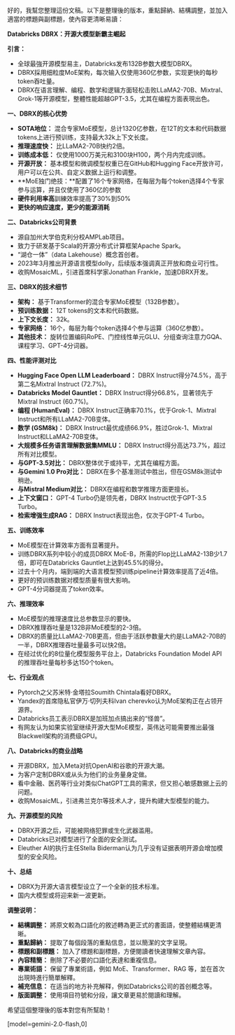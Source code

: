 好的，我幫您整理這份文稿。以下是整理後的版本，重點歸納、結構調整，並加入適當的標題與副標題，使內容更清晰易讀：

**Databricks DBRX：开源大模型新霸主崛起**

**引言：**

*   全球最強开源模型易主，Databricks发布132B参数大模型DBRX。
*   DBRX採用细粒度MoE架构，每次输入仅使用360亿参数，实现更快的每秒token吞吐量。
*   DBRX在语言理解、编程、数学和逻辑方面轻松击败LLaMA2-70B、Mixtral、Grok-1等开源模型，整體性能超越GPT-3.5，尤其在编程方面表現出色。

**一、DBRX的核心优势**

*   **SOTA地位：** 混合专家MoE模型，总计1320亿参数，在12T的文本和代码数据tokens上进行预训练，支持最大32k上下文长度。
*   **推理速度快：** 比LLaMA2-70B快约2倍。
*   **训练成本低：** 仅使用1000万美元和3100块H100，两个月内完成训练。
*   **开源开放：** 基本模型和微调模型权重已在GitHub和Hugging Face开放许可，用户可以在公共、自定义数据上运行和调整。
*    **MoE独门绝技：**配置了16个专家网络，在每层为每个token选择4个专家参与运算，并且仅使用了360亿的参数
*   **硬件利用率高**訓練效率提高了30%到50%
*   **更快的响应速度，更少的能源消耗**

**二、Databricks公司背景**

*   源自加州大学伯克利分校AMPLab项目。
*   致力于研发基于Scala的开源分布式计算框架Apache Spark。
*   “湖仓一体”（data Lakehouse）概念首创者。
*   2023年3月推出开源语言模型dolly，后续版本强调真正开放和商业可行性。
*   收购MosaicML，引进首席科学家Jonathan Frankle，加速DBRX开发。

**三、DBRX的技术细节**

*   **架构：** 基于Transformer的混合专家MoE模型（132B参数）。
*   **预训练数据：** 12T tokens的文本和代码数据。
*   **上下文长度：** 32k。
*   **专家网络：** 16个，每层为每个token选择4个参与运算（360亿参数）。
*   **其他技术：** 旋转位置编码RoPE、门控线性单元GLU、分组查询注意力GQA、课程学习、GPT-4分词器。

**四、性能评测对比**

*   **Hugging Face Open LLM Leaderboard：** DBRX Instruct得分74.5%，高于第二名Mixtral Instruct (72.7%)。
*   **Databricks Model Gauntlet：** DBRX Instruct得分66.8%，显著领先于Mixtral Instruct (60.7%)。
*   **编程 (HumanEval)：** DBRX Instruct正确率70.1%，优于Grok-1、Mixtral Instruct和所有LLaMA2-70B变体。
*   **数学 (GSM8k)：** DBRX Instruct最优成绩66.9%，胜过Grok-1、Mixtral Instruct和LLaMA2-70B变体。
*   **大规模多任务语言理解数据集MMLU：** DBRX Instruct得分高达73.7%，超过所有对比模型。
*   **与GPT-3.5对比：** DBRX整体优于或持平，尤其在编程方面。
*   **与Gemini 1.0 Pro对比：** DBRX在多个基准测试中胜出，但在GSM8k测试中稍逊。
*   **与Mistral Medium对比：** DBRX在编程和数学推理方面更擅长。
*   **上下文窗口：** GPT-4 Turbo仍是领先者，DBRX Instruct优于GPT-3.5 Turbo。
*   **检索增强生成RAG：** DBRX Instruct表现出色，仅次于GPT-4 Turbo。

**五、训练效率**

*   MoE模型在计算效率方面有显著提升。
*   训练DBRX系列中较小的成员DBRX MoE-B，所需的Flop比LLaMA2-13B少1.7倍，即可在Databricks Gauntlet上达到45.5%的得分。
*   过去十个月内，端到端的大语言模型预训练pipeline计算效率提高了近4倍。
*   更好的预训练数据对模型质量有很大影响。
*   GPT-4分词器提高了token效率。

**六、推理效率**

*   MoE模型的推理速度比总参数显示的要快。
*   DBRX推理吞吐量是132B非MoE模型的2-3倍。
*   DBRX的质量比LLaMA2-70B更高，但由于活跃参数量大约是LLaMA2-70B的一半，DBRX推理吞吐量最多可以快2倍。
*   在经过优化的8位量化模型服务平台上，Databricks Foundation Model API的推理吞吐量每秒多达150个token。

**七、行业观点**

*   Pytorch之父苏米特·金塔拉Soumith Chintala看好DBRX。
*   Yandex的首席隐私官伊万·切列夫科Ivan cherevko认为MoE架构正在占领开源界。
*   Databricks员工表示DBRX是加班加点搞出来的“怪兽”。
*   有网友认为如果实验室继续开源大型MoE模型，英伟达可能需要推出最强Blackwell架构的消费级GPU。

**八、Databricks的商业战略**

*   开源DBRX，加入Meta对抗OpenAI和谷歌的开源大潮。
*   为客户定制DBRX或从头为他们的业务量身定做。
*   看中金融、医药等行业对类似ChatGPT工具的需求，但又担心敏感数据上云的问题。
*   收购MosaicML，引进弗兰克尔等技术人才，提升构建大型模型的能力。

**九、开源模型的风险**

*   DBRX开源之后，可能被网络犯罪或生化武器滥用。
*   Databricks已对模型进行了全面的安全测试。
*   Eleuther AI的执行主任Stella Biderman认为几乎没有证据表明开源会增加模型的安全风险。

**十、总结**

*   DBRX为开源大语言模型设立了一个全新的技术标准。
*   国内大模型或将迎来新一波更新。

**调整说明：**

*   **結構調整：** 將原文較為口語化的敘述轉為更正式的書面語，使整體結構更清晰。
*   **重點歸納：** 提取了每個段落的重點信息，並以簡潔的文字呈現。
*   **標題和副標題：** 加入了標題和副標題，方便閱讀者快速理解文章內容。
*   **內容精簡：** 刪除了不必要的口語化表達和重複信息。
*   **專業術語：** 保留了專業術語，例如 MoE、Transformer、RAG 等，並在首次出現時進行簡單解釋。
*   **補充信息：** 在适当的地方补充解释，例如Databricks公司的首创概念等。
*   **版面調整：** 使用項目符號和分段，讓文章更易於閱讀和理解。

希望這個整理後的版本對您有所幫助！

[model=gemini-2.0-flash,0]
